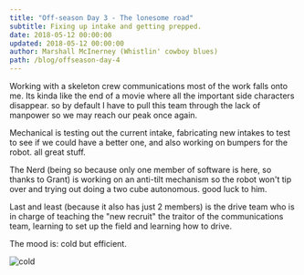 ```yaml
---
title: "Off-season Day 3 - The lonesome road"
subtitle: Fixing up intake and getting prepped.
date: 2018-05-12 00:00:00
updated: 2018-05-12 00:00:00
author: Marshall McInerney (Whistlin' cowboy blues)
path: /blog/offseason-day-4
---
```


Working with a skeleton crew communications most of the work falls onto me. Its kinda like the end of a movie where all the important side characters disappear. so by default I have to pull this team through the lack of manpower so we may reach our peak once again.

Mechanical is testing out the current intake, fabricating new intakes to test to see if we could have a better one, and also working on bumpers for the robot. all great stuff.

The Nerd (being so because only one member of software is here, so thanks to Grant) is working on an anti-tilt mechanism so the robot won't tip over and trying out doing a two cube autonomous. good luck to him.

Last and least (because it also has just 2 members) is the drive team who is in charge of teaching the "new recruit" the traitor of the communications team, learning to set up the field and learning how to drive.

The mood is: cold but efficient.


![cold](/images/20180512/cold.jpg)
